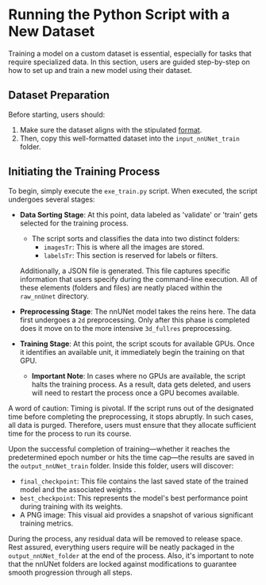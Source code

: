 # Running the Python Script with a New Dataset

Training a model on a custom dataset is essential, especially for tasks that require specialized data. In this section, users are guided step-by-step on how to set up and train a new model using their dataset.

## Dataset Preparation

Before starting, users should:

1. Make sure the dataset aligns with the stipulated [format](dataset_format.md).
2. Then, copy this well-formatted dataset into the `input_nnUNet_train` folder.

## Initiating the Training Process

To begin, simply execute the `exe_train.py` script. When executed, the script undergoes several stages:

- **Data Sorting Stage**: At this point, data labeled as 'validate' or 'train' gets selected for the training process.
  
  - The script sorts and classifies the data into two distinct folders: 
    - `imagesTr`: This is where all the images are stored.
    - `labelsTr`: This section is reserved for labels or filters.
  
  Additionally, a JSON file is generated. This file captures specific information that users specify during the command-line execution. All of these elements (folders and files) are neatly placed within the `raw_nnUnet` directory.

- **Preprocessing Stage**: The nnUNet model takes the reins here. The data first undergoes a `2d`  preprocessing. Only after this phase is completed does it move on to the more intensive `3d_fullres` preprocessing.

- **Training Stage**: At this point, the script scouts for available GPUs. Once it identifies an available unit, it immediately begin the training on that GPU. 
  - **Important Note**: In cases where no GPUs are available, the script halts the training process. As a result, data gets deleted, and users will need to restart the process once a GPU becomes available.

A word of caution: Timing is pivotal. If the script runs out of the designated time before completing the preprocessing, it stops abruptly. In such cases, all data is purged. Therefore, users must ensure that they allocate sufficient time for the process to run its course.

Upon the successful completion of training—whether it reaches the predetermined epoch number or hits the time cap—the results are saved in the `output_nnUNet_train` folder. Inside this folder, users will discover:

- `final_checkpoint`: This file contains the last saved state of the trained model and the associated weights .
- `best_checkpoint`: This represents the model's best performance point during training with its weights.
- A PNG image: This visual aid provides a snapshot of various significant training metrics.

During the process, any residual data will be removed to release space. Rest assured, everything users require will be neatly packaged in the `output_nnUNet_folder` at the end of the process.
Also, it's important to note that the nnUNet folders are locked against modifications to guarantee smooth progression through all steps.

